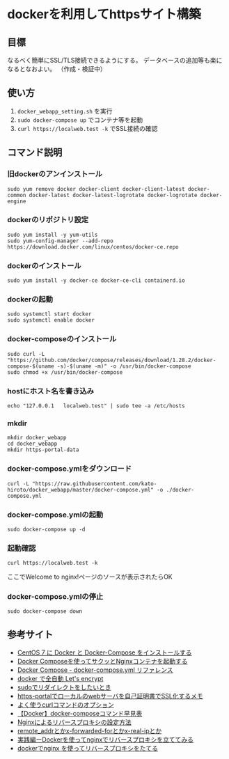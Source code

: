 # dockerを利用してhttpsサイト構築

## 目標

なるべく簡単にSSL/TLS接続できるようにする。
データベースの追加等も楽になるとなおよい。
（作成・検証中）

## 使い方

1. `docker_webapp_setting.sh` を実行
2. `sudo docker-compose up` でコンテナ等を起動
3. `curl https://localweb.test -k` でSSL接続の確認

## コマンド説明

### 旧dockerのアンインストール
```
sudo yum remove docker docker-client docker-client-latest docker-common docker-latest docker-latest-logrotate docker-logrotate docker-engine
```

### dockerのリポジトリ設定
```
sudo yum install -y yum-utils
sudo yum-config-manager --add-repo https://download.docker.com/linux/centos/docker-ce.repo
```

### dockerのインストール
```
sudo yum install -y docker-ce docker-ce-cli containerd.io
```

### dockerの起動
```
sudo systemctl start docker
sudo systemctl enable docker
```

### docker-composeのインストール
```
sudo curl -L "https://github.com/docker/compose/releases/download/1.28.2/docker-compose-$(uname -s)-$(uname -m)" -o /usr/bin/docker-compose
sudo chmod +x /usr/bin/docker-compose
```

### hostにホスト名を書き込み
```
echo "127.0.0.1   localweb.test" | sudo tee -a /etc/hosts
```

### mkdir
```
mkdir docker_webapp
cd docker_webapp
mkdir https-portal-data
```

### docker-compose.ymlをダウンロード
```
curl -L "https://raw.githubusercontent.com/kato-hiroto/docker_webapp/master/docker-compose.yml" -o ./docker-compose.yml
```

### docker-compose.ymlの起動
```
sudo docker-compose up -d
```

### 起動確認
```
curl https://localweb.test -k
```
ここでWelcome to nginx!ページのソースが表示されたらOK

### docker-compose.ymlの停止
```
sudo docker-compose down
```

## 参考サイト
- [CentOS 7 に Docker と Docker-Compose をインストールする](https://blog.hiros-dot.net/?p=10440)
- [Docker Composeを使ってサクッとNginxコンテナを起動する](https://qiita.com/NagaokaKenichi/items/c03366f0b84b12c0a30d)
- [Docker Compose - docker-compose.yml リファレンス](https://qiita.com/zembutsu/items/9e9d80e05e36e882caaa)
- [docker で全自動 Let's encrypt](https://qiita.com/kuboon/items/f424b84c718619460c6f)
- [sudoでリダイレクトをしたいとき](https://yut.hatenablog.com/entry/20111013/1318436872)
- [https-portalでローカルのwebサーバを自己証明書でSSL化するメモ](https://7me.nobiki.com/2020/04/18/docker-https-portal-ssl-certificate-local/)
- [よく使うcurlコマンドのオプション](https://qiita.com/ryuichi1208/items/e4e1b27ff7d54a66dcd9)
- [【Docker】docker-composeコマンド早見表](https://qiita.com/beanbeenzou/items/47207bb131ec5a158774)
- [Nginxによるリバースプロキシの設定方法](https://qiita.com/schwarz471/items/9b44adfbec006eab60b0)
- [remote_addrとかx-forwarded-forとかx-real-ipとか](https://christina04.hatenablog.com/entry/2016/10/25/190000)
- [実践編ーDockerを使ってnginxでリバースプロキシを立ててみる](https://qiita.com/zawawahoge/items/d58ab6b746625e8d4457)
- [dockerでnginx を使ってリバースプロキシをたてる](https://karuta-kayituka.hatenablog.com/entry/2019/06/30/221301)

